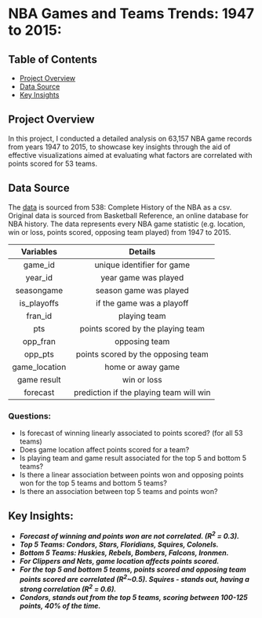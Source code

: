 # NBA Games and Teams Trends: 1947 to 2015:

## Table of Contents
- [Project Overview](#projectoverview)
- [Data Source](#datasource)
- [Key Insights](#keyinsights)

## Project Overview
In this project, I conducted a detailed analysis on 63,157 NBA game records from years 1947 to 2015, to showcase key insights through the aid of effective visualizations aimed at evaluating  what factors are correlated with points scored for 53 teams.

## Data Source
The [data](https://data.fivethirtyeight.com) is sourced from 538: Complete History of the NBA as a csv. Original data is sourced from Basketball Reference, an online database for NBA history. The data represents every NBA game statistic (e.g. location, win or loss, points scored, opposing team played) from 1947 to 2015.

| Variables | Details  | 
| :-----: | :---: |
| game_id | unique identifier for game |
| year_id | year game was played |
| seasongame | season game was played |
| is_playoffs | if the game was a playoff |
| fran_id | playing team |
| pts | points scored by the playing team | 
| opp_fran | opposing team |
| opp_pts | points scored by the opposing team |
| game_location | home or away game|
| game result | win or loss|
| forecast | prediction if the playing team will win |

### Questions:
- Is forecast of winning linearly associated to points scored? (for all 53 teams) <br>
- Does game location affect points scored for a team?<br>
- Is playing team and game result associated for the top 5 and bottom 5 teams?<br>
- Is there a linear association between points won and opposing points won for the top 5 teams and bottom 5 teams?<br>
- Is there an association between top 5 teams and points won?<br>

## Key Insights:
- ***Forecast of winning and points won are not correlated. (R<sup>2</sup> = 0.3).***<br>
- ***Top 5 Teams: Condors, Stars, Floridians, Squires, Colonels.***<br>
- ***Bottom 5 Teams: Huskies, Rebels, Bombers, Falcons, Ironmen.*** <br>
- ***For Clippers and Nets, game location affects points scored.*** <br>
- ***For the top 5 and bottom 5 teams, points scored and opposing team points scored are correlated (R<sup>2</sup>~0.5). Squires - stands out, having a strong correlation (R<sup>2</sup> = 0.6).***<br>
- ***Condors, stands out from the top 5 teams, scoring between 100-125 points, 40% of the time.***



